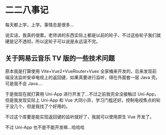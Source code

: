 # 二二八事记

每天都上学，上学。事情总是很多…

说实话，我真的很累。老师讲的东西实际上都是以前的轮子，不过这些轮子我们就硬是记不透彻，所以这轮子可以说是永远滚不完。

## 关于网易云音乐 TV 版的一些技术问题

原本我是打算使用 Vite+Vue2+VueRouter+Vuex 全家桶来开发的，后来发现前端没法监听安卓电视上的返回键，如果真要进行监听，得在外面套一层 Java 壳。可是我不会 Java….

于是我现在就打算用 Uni-App 进行开发了…不过之前我完全没接触过 Uni-App，但是我发现实际上 Uni-App 和 Vue 大同小异，学习门槛还好。控制电视焦点的轮子没几个，但是我找了个好用的。

<GithubCard uri="slailcp/tv-focusable-example" desc="vue-tv-focusable使用案例" />

不过这个库要是能实现返回键的监听就好了，我就可以使用原生 Vue 开发了。

不过 Uni-App 也不是不能开发嘛…哈哈哈

<GitTalk />
